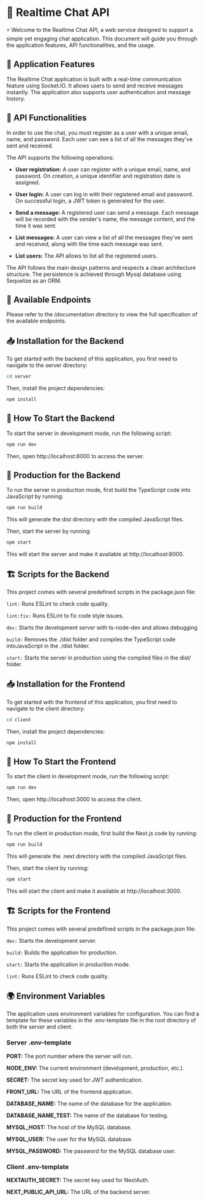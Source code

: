 # 🎲 Realtime Chat API
⚡ Welcome to the Realtime Chat API, a web service designed to support a simple yet engaging chat application. This document will guide you through the application features, API functionalities, and the usage.

## 🎯 Application Features
The Realtime Chat application is built with a real-time communication feature using Socket.IO. It allows users to send and receive messages instantly. The application also supports user authentication and message history.

## 🤖 API Functionalities
In order to use the chat, you must register as a user with a unique email, name, and password. Each user can see a list of all the messages they've sent and received.

The API supports the following operations:

- **User registration:** A user can register with a unique email, name, and password. On creation, a unique identifier and registration date is assigned.

-  **User login:** A user can log in with their registered email and password. On successful login, a JWT token is generated for the user.

- **Send a message:** A registered user can send a message. Each message will be recorded with the sender's name, the message content, and the time it was sent.

- **List messages:** A user can view a list of all the messages they've sent and received, along with the time each message was sent.

- **List users:** The API allows to list all the registered users.

The API follows the main design patterns and respects a clean architecture structure. The persistence is achieved through Mysql database using Sequelize as an ORM.

## 📑 Available Endpoints
Please refer to the /documentation directory to view the full specification of the available endpoints.


## 📥 Installation for the Backend
To get started with the backend of this application, you first need to navigate to the server directory:

```bash
cd server
```
Then, install the project dependencies:

```bash
npm install
```
## 🏁 How To Start the Backend
To start the server in development mode, run the following script:

```bash
npm run dev
```
Then, open http://localhost:8000 to access the server.

## 🚀 Production for the Backend
To run the server in production mode, first build the TypeScript code into JavaScript by running:

```bash
npm run build
```
This will generate the dist directory with the compiled JavaScript files.

Then, start the server by running:

```bash
npm start
```
This will start the server and make it available at http://localhost:8000.

## 🏗️ Scripts for the Backend
This project comes with several predefined scripts in the package.json file:
<!--
test: Runs tests unit and acceptance tests.

test:unit: Runs tests using jest.

test:features: Runs tests using cucumber and supertest.
-->

`lint:` Runs ESLint to check code quality.

`lint:fix:` Runs ESLint to fix code style issues.

`dev:` Starts the development server with ts-node-dev and allows debugging

`build:` Removes the ./dist folder and compiles the TypeScript code intoJavaScript in the ./dist folder.

`start:` Starts the server in production using the compiled files in the dist/ folder.

## 📥 Installation for the Frontend
To get started with the frontend of this application, you first need to navigate to the client directory:

```bash
cd client
```
Then, install the project dependencies:

```bash
npm install
```
## 🏁 How To Start the Frontend
To start the client in development mode, run the following script:

```bash
npm run dev
```
Then, open http://localhost:3000 to access the client.

## 🚀 Production for the Frontend
To run the client in production mode, first build the Next.js code by running:

```bash
npm run build
```
This will generate the .next directory with the compiled JavaScript files.

Then, start the client by running:

```bash
npm start
```

This will start the client and make it available at http://localhost:3000.

## 🏗️ Scripts for the Frontend
This project comes with several predefined scripts in the package.json file:

`dev:` Starts the development server.

`build:` Builds the application for production.

`start:` Starts the application in production mode.

`lint:` Runs ESLint to check code quality.

## 🌍 Environment Variables
The application uses environment variables for configuration. You can find a template for these variables in the .env-template file in the root directory of both the server and client.
### Server .env-template
**PORT:** The port number where the server will run.

**NODE_ENV:** The current environment (development, production, etc.).

**SECRET:** The secret key used for JWT authentication.

**FRONT_URL:** The URL of the frontend application.

**DATABASE_NAME:** The name of the database for the application.

**DATABASE_NAME_TEST:** The name of the database for testing.

**MYSQL_HOST:** The host of the MySQL database.

**MYSQL_USER:** The user for the MySQL database.

**MYSQL_PASSWORD:** The password for the MySQL database user.

### Client .env-template

**NEXTAUTH_SECRET:** The secret key used for NextAuth.

**NEXT_PUBLIC_API_URL:** The URL of the backend server.
